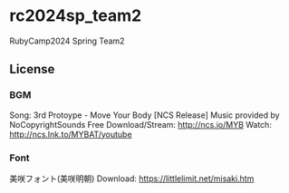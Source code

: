 # rc2024sp_team2
RubyCamp2024 Spring Team2

## License

### BGM
Song: 3rd Protoype - Move Your Body [NCS Release]
Music provided by NoCopyrightSounds
Free Download/Stream: http://ncs.io/MYB
Watch: http://ncs.lnk.to/MYBAT/youtube

### Font
美咲フォント(美咲明朝)
Download: https://littlelimit.net/misaki.htm
